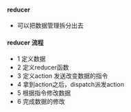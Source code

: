 #### reducer

- 可以把数据管理拆分出去

#### reducer 流程

- 1 定义数据
- 2 定义reducer函数
- 3 定义action 发送改变数据的指令
- 4 拿到action之后，dispatch派发action
- 5 根据指令修改数据
- 6 完成数据的修改